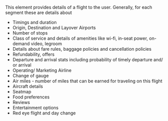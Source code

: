 This element provides details of a flight to the user. Generally, for each segment these are details about
- Timings and duration
- Origin, Destination and Layover Airports
- Number of stops
- Class of service and details of amenities like wi-fi, in-seat power, on-demand video, legroom
- Details about fare rules, baggage policies and cancellation policies
- Refundability, offers
- Departure and arrival stats including probability of timely departure and/ or arrival
- Operating/ Marketing Airline
- Change of gauge
- Air miles - number of miles that can be earned for traveling on this flight
- Aircraft details
- Seatmap
- Food preferences
- Reviews
- Entertainment options
- Red eye flight and day change
